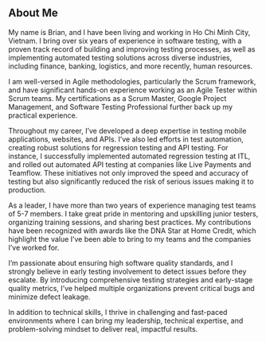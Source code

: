 ## About Me

My name is Brian, and I have been living and working in Ho Chi Minh City, Vietnam. I bring over six years of experience in software testing, with a proven track record of building and improving testing processes, as well as implementing automated testing solutions across diverse industries, including finance, banking, logistics, and more recently, human resources.

I am well-versed in Agile methodologies, particularly the Scrum framework, and have significant hands-on experience working as an Agile Tester within Scrum teams. My certifications as a Scrum Master, Google Project Management, and Software Testing Professional further back up my practical experience.

Throughout my career, I’ve developed a deep expertise in testing mobile applications, websites, and APIs. I’ve also led efforts in test automation, creating robust solutions for regression testing and API testing. For instance, I successfully implemented automated regression testing at ITL, and rolled out automated API testing at companies like Live Payments and Teamflow. These initiatives not only improved the speed and accuracy of testing but also significantly reduced the risk of serious issues making it to production.

As a leader, I have more than two years of experience managing test teams of 5-7 members. I take great pride in mentoring and upskilling junior testers, organizing training sessions, and sharing best practices. My contributions have been recognized with awards like the DNA Star at Home Credit, which highlight the value I’ve been able to bring to my teams and the companies I’ve worked for.

I’m passionate about ensuring high software quality standards, and I strongly believe in early testing involvement to detect issues before they escalate. By introducing comprehensive testing strategies and early-stage quality metrics, I’ve helped multiple organizations prevent critical bugs and minimize defect leakage.

In addition to technical skills, I thrive in challenging and fast-paced environments where I can bring my leadership, technical expertise, and problem-solving mindset to deliver real, impactful results.
